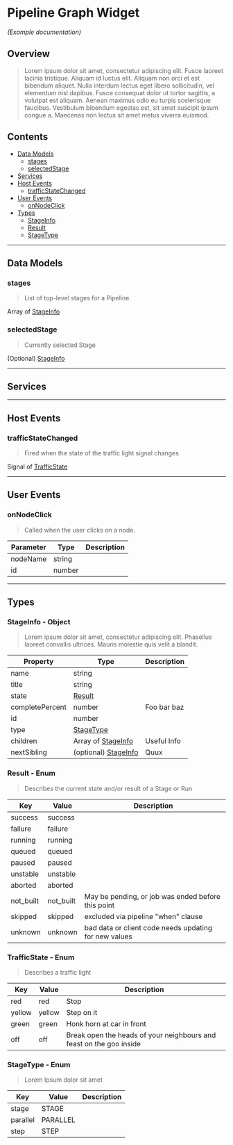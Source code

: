 # Pipeline Graph Widget

*(Example documentation)*

## Overview

> Lorem ipsum dolor sit amet, consectetur adipiscing elit. Fusce laoreet lacinia tristique. Aliquam id luctus elit. Aliquam non orci et est bibendum aliquet. Nulla interdum lectus eget libero sollicitudin, vel elementum nisl dapibus. Fusce consequat dolor ut tortor sagittis, a volutpat est aliquam. Aenean maximus odio eu turpis scelerisque faucibus. Vestibulum bibendum egestas est, sit amet suscipit ipsum congue a. Maecenas non lectus sit amet metus viverra euismod.

## Contents

 * [Data Models](#data-models)
   * [stages](#data-models-stages)
   * [selectedStage](#data-models-selectedStage)
 * [Services](#services)
 * [Host Events](#host-events)
   * [trafficStateChanged](#host-events-trafficStateChanged)
 * [User Events](#user-events)
   * [onNodeClick](#user-events-onNodeClick)
 * [Types](#types)
   * [StageInfo](#types-StageInfo)
   * [Result](#types-Result)
   * [StageType](#types-StageType)

---

<a name="data-models"></a>
## Data Models

<a name="data-models-stages"></a>
### stages

> List of top-level stages for a Pipeline.

Array of [StageInfo](#types-StageInfo)

<a name="data-models-selectedStage"></a>
### selectedStage

> Currently selected Stage

(Optional) [StageInfo](#types-StageInfo)

---

<a name="services"></a>
## Services

---

<a name="host-events"></a>
## Host Events

<a name="host-events-trafficStateChanged"></a>
### trafficStateChanged

> Fired when the state of the traffic light signal changes

Signal of [TrafficState](#types-TrafficState)

---
<a name="user-events"></a>
## User Events

<a name="user-events-onNodeClick"></a>
### onNodeClick

> Called when the user clicks on a node.

| Parameter | Type | Description |
|-----------|------|-------------|
| nodeName | string |
| id | number |

---

<a name="types"></a>
## Types

<a name="types-StageInfo"></a>
### StageInfo - Object

> Lorem ipsum dolor sit amet, consectetur adipiscing elit. Phasellus laoreet convallis ultrices. Mauris molestie quis velit a blandit.

| Property | Type | Description |
|----------|------|-------------|
|name             | string | 
|title            | string |
|state            | [Result](#types-Result) |
|completePercent  | number | Foo bar baz
|id               | number |
|type             | [StageType](#types-StageType) |
|children         | Array of [StageInfo](#types-StageInfo) | Useful Info
|nextSibling      | (optional) [StageInfo](#types-StageInfo) | Quux

<a name="types-Result"></a>
### Result - Enum

> Describes the current state and/or result of a Stage or Run

| Key | Value | Description |
|-----|-------|---------|
| success   | success   |
| failure   | failure   |
| running   | running   |
| queued    | queued    |
| paused    | paused    |
| unstable  | unstable  |
| aborted   | aborted   |
| not_built | not_built | May be pending, or job was ended before this point |
| skipped   | skipped   | excluded via pipeline "when" clause |
| unknown   | unknown   | bad data or client code needs updating for new values |

<a name="types-TrafficState"></a>
### TrafficState - Enum

> Describes a traffic light

| Key | Value | Description |
|-----|-------|-------------|
| red | red | Stop |
| yellow | yellow | Step on it |
| green | green | Honk horn at car in front |
| off | off | Break open the heads of your neighbours and feast on the goo inside |

<a name="types-StageType"></a>
### StageType - Enum

> Lorem Ipsum dolor sit amet

| Key | Value | Description |
|-----|-------|-------------|
|stage|STAGE|
|parallel|PARALLEL|
|step|STEP|